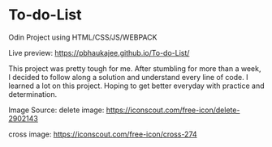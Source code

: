 # To-do-List

Odin Project using HTML/CSS/JS/WEBPACK

Live preview: https://pbhaukajee.github.io/To-do-List/

This project was pretty tough for me. After stumbling for more than a week, I decided to follow along a solution and understand every line of code. I learned a lot on this project. Hoping to get better everyday with practice and determination.

Image Source:
delete image:
https://iconscout.com/free-icon/delete-2902143

cross image:
https://iconscout.com/free-icon/cross-274
